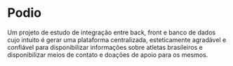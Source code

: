 # Podio
Um projeto de estudo de integração entre back, front e banco de dados cujo intuito é gerar uma plataforma centralizada, esteticamente agradável e confiável para disponibilizar informações sobre atletas brasileiros e disponibilizar meios de contato e doações de apoio para os mesmos. 
